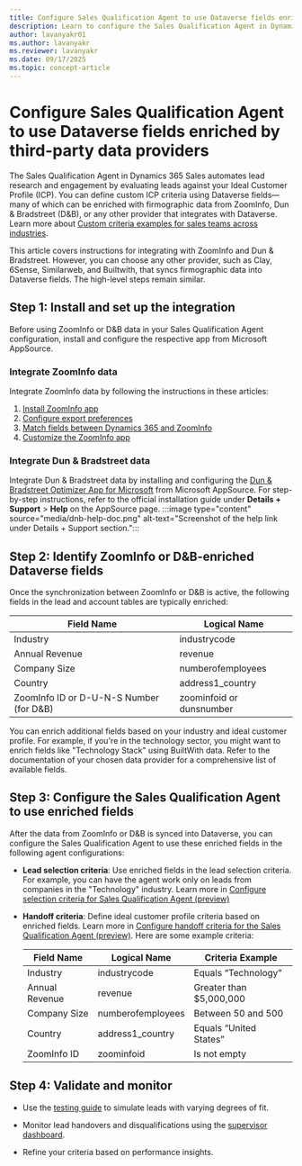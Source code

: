 ```yaml
---
title: Configure Sales Qualification Agent to use Dataverse fields enriched by third-party data providers
description: Learn to configure the Sales Qualification Agent in Dynamics 365 Sales with ZoomInfo or Dun & Bradstreet enriched fields for precise lead qualification.
author: lavanyakr01
ms.author: lavanyakr
ms.reviewer: lavanyakr
ms.date: 09/17/2025
ms.topic: concept-article
---
```


# Configure Sales Qualification Agent to use Dataverse fields enriched by third-party data providers

The Sales Qualification Agent in Dynamics 365 Sales automates lead research and engagement by evaluating leads against your Ideal Customer Profile (ICP). You can define custom ICP criteria using Dataverse fields—many of which can be enriched with firmographic data from ZoomInfo, Dun & Bradstreet (D&B), or any other provider that integrates with Dataverse. Learn more about [Custom criteria examples for sales teams across industries](custom-icp-examples.md).

This article covers instructions for integrating with ZoomInfo and Dun & Bradstreet. However, you can choose any other provider, such as Clay, 6Sense, Similarweb, and Builtwith, that syncs firmographic data into Dataverse fields. The high-level steps remain similar.

## Step 1: Install and set up the integration

Before using ZoomInfo or D&B data in your Sales Qualification Agent configuration, install and configure the respective app from Microsoft AppSource.

### Integrate ZoomInfo data

Integrate ZoomInfo data by following the instructions in these articles:

1. [Install ZoomInfo app](install-zoominfo-app.md)
1. [Configure export preferences](configure-export-preferences-zoominfo.md)
1. [Match fields between Dynamics 365 and ZoomInfo](match-fields-between-dynamics365-zoominfo.md)
1. [Customize the ZoomInfo app](customize-zoominfo-app.md)

### Integrate Dun & Bradstreet data

Integrate Dun & Bradstreet data by installing and configuring the [Dun & Bradstreet Optimizer App for Microsoft](https://appsource.microsoft.com/en-us/product/dynamics-365/dnb.dnb_optimizer) from Microsoft AppSource. For step-by-step instructions, refer to the official installation guide under **Details + Support** > **Help** on the AppSource page.
:::image type="content" source="media/dnb-help-doc.png" alt-text="Screenshot of the help link under Details + Support section.":::


## Step 2: Identify ZoomInfo or D&B-enriched Dataverse fields

Once the synchronization between ZoomInfo or D&B is active, the following fields in the lead and account tables are typically enriched:

| **Field Name** | **Logical Name**  |
|----------------|-------------------|
| Industry       | industrycode      |
| Annual Revenue | revenue           |
| Company Size   | numberofemployees |
| Country        | address1_country  |
| ZoomInfo ID or D-U-N-S Number (for D&B) | zoominfoid or dunsnumber |

You can enrich additional fields based on your industry and ideal customer profile. For example, if you're in the technology sector, you might want to enrich fields like "Technology Stack" using BuiltWith data. Refer to the documentation of your chosen data provider for a comprehensive list of available fields.

## Step 3: Configure the Sales Qualification Agent to use enriched fields

After the data from ZoomInfo or D&B is synced into Dataverse, you can configure the Sales Qualification Agent to use these enriched fields in the following agent configurations:

- **Lead selection criteria**: Use enriched fields in the lead selection criteria. For example, you can have the agent work only on leads from companies in the "Technology" industry. Learn more in [Configure selection criteria for Sales Qualification Agent (preview)](sales-qualification-agent-selection-criteria.md)
- **Handoff criteria**: Define ideal customer profile criteria based on enriched fields. Learn more in [Configure handoff criteria for the Sales Qualification Agent (preview)](configure-sales-qualification-agent-handoff-criteria.md). Here are some example criteria:

  | **Field Name** | **Logical Name**  | **Criteria Example**     |
  |----------------|-------------------|--------------------------|
  | Industry       | industrycode      | Equals “Technology”      |
  | Annual Revenue | revenue           | Greater than \$5,000,000 |
  | Company Size   | numberofemployees | Between 50 and 500       |
  | Country        | address1_country  | Equals “United States”   |
  | ZoomInfo ID    | zoominfoid        | Is not empty             |

## Step 4: Validate and monitor

- Use the [testing guide](test-sales-qualification-agent.md) to simulate leads with varying degrees of fit.

- Monitor lead handovers and disqualifications using the [supervisor dashboard](monitor-leads-by-sales-qualification-agent.md).
- Refine your criteria based on performance insights.
